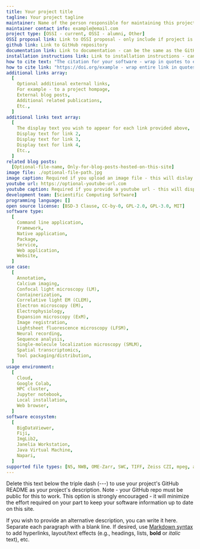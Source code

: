 ```yaml
---
title: Your project title
tagline: Your project tagline
maintainer: Name of the person responsible for maintaining this project page.
maintainer contact info: example@email.com
project type: [OSSI - current, OSSI - alumni, Other]
OSSI proposal link: Link to OSSI proposal - only include if project is OSSI-supported
github link: Link to GitHub repository
documentation link: Link to documentation - can be the same as the GitHub repo if the README is the documentation
installation instructions link: Link to installation instructions - can be the same as the GitHub repo
how to cite text: "The citation for your software - wrap in quotes to ensure colons are interpreted correctly. If your software doesn't have an associated published paper or DOI, leave this blank."
how to cite link: "https://doi.org/example - wrap entire link in quotes. If a DOI is not available, leave this blank - your GitHub repo will be used as the default."
additional links array:
  [
    Optional additional external links,
    For example - to a project hompage,
    External blog posts,
    Additional related publications,
    Etc.,
  ]
additional links text array:
  [
    The display text you wish to appear for each link provided above,
    Display text for link 2,
    Display text for link 3,
    Display text for link 4,
    Etc.,
  ]
related blog posts:
  [Optional-file-name, Only-for-blog-posts-hosted-on-this-site]
image file: ./optional-file-path.jpg
image caption: Required if you upload an image file - this will dislay on the site
youtube url: https://optional-youtube-url.com
youtube caption: Required if you provide a youtube url - this will display on the site
development team: [Scientific Computing Software]
programming language: []
open source license: [BSD-3 Clause, CC-by-0, GPL-2.0, GPL-3.0, MIT]
software type:
  [
    Command line application,
    Framework,
    Native application,
    Package,
    Service,
    Web application,
    Website,
  ]
use case:
  [
    Annotation,
    Calcium imaging,
    Confocal light microscopy (LM),
    Containerization,
    Correlative light EM (CLEM),
    Electron microscopy (EM),
    Electrophysiology,
    Expansion microscopy (ExM),
    Image registration,
    Lightsheet fluorescence microscopy (LFSM),
    Neural recording,
    Sequence analysis,
    Single-molecule localization microscopy (SMLM),
    Spatial transcriptomics,
    Tool packaging/distribution,
  ]
usage environment:
  [
    Cloud,
    Google Colab,
    HPC cluster,
    Jupyter notebook,
    Local installation,
    Web browser,
  ]
software ecosystem:
  [
    BigDataViewer,
    Fiji,
    ImgLib2,
    Janelia Workstation,
    Java Virtual Machine,
    Napari,
  ]
supported file types: [N5, NWB, OME-Zarr, SWC, TIFF, Zeiss CZI, mpeg, avi]
---
```


Delete this text below the triple dash (---) to use your project's GitHub README as your project's description. Note - your GitHub repo must be public for this to work. This option is strongly encouraged - it will minimize the effort required on your part to keep your software information up to date on this site.

If you wish to provide an alternative description, you can write it here. Separate each paragraph with a blank line. If desired, use [Markdown syntax](https://www.markdownguide.org/basic-syntax/) to add hyperlinks, layout/text effects (e.g., headings, lists, **bold** or _italic_ text), etc.

